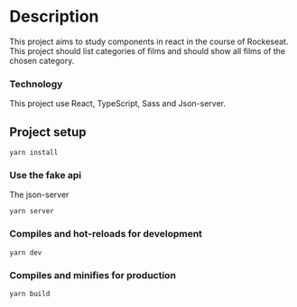 # Description 
This project aims to study components in react in the course of Rockeseat.     
This project should list categories of films and should show all films of the chosen category.


### Technology
This project use React, TypeScript, Sass and Json-server.   

## Project setup
```
yarn install
```

### Use the fake api
The json-server
```
yarn server
```

### Compiles and hot-reloads for development
```
yarn dev
```

### Compiles and minifies for production
```
yarn build
```



